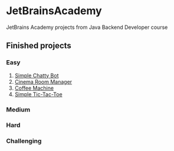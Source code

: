 # JetBrainsAcademy
JetBrains Academy projects from Java Backend Developer course

## Finished projects
### Easy
1) [Simple Chatty Bot](https://github.com/SmartOven/JetBrainsAcademy/tree/main/SimpleChattyBot)
2) [Cinema Room Manager](https://github.com/SmartOven/JetBrainsAcademy/tree/main/CinemaRoomManager)
3) [Coffee Machine](https://github.com/SmartOven/JetBrainsAcademy/tree/main/CoffeeMachine)
4) [Simple Tic-Tac-Toe](https://github.com/SmartOven/JetBrainsAcademy/tree/main/SimpleTicTacToe)

### Medium


### Hard


### Challenging

